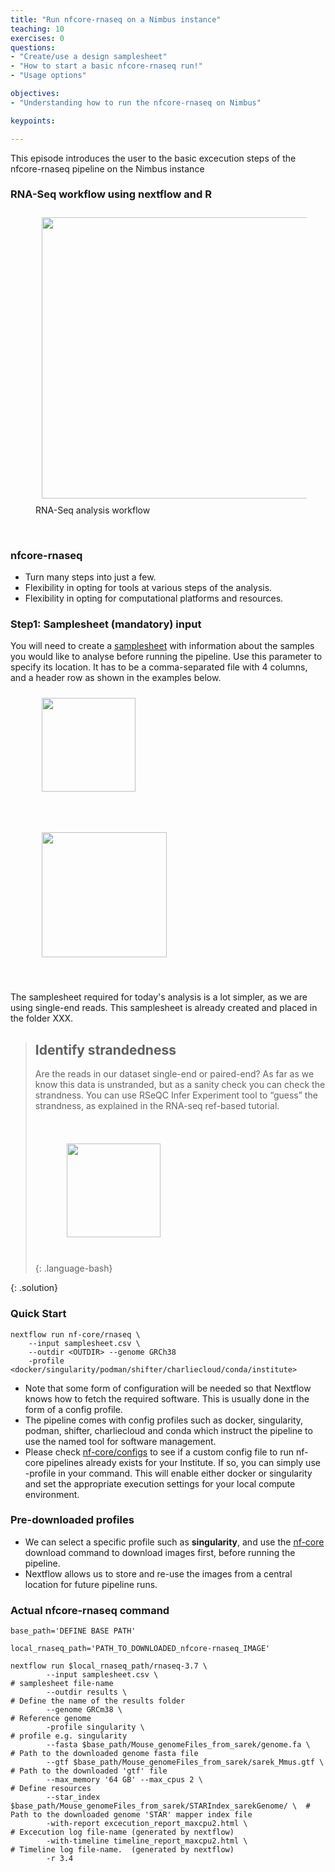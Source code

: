 ```yaml
---
title: "Run nfcore-rnaseq on a Nimbus instance"
teaching: 10
exercises: 0
questions:
- "Create/use a design samplesheet"
- "How to start a basic nfcore-rnaseq run!"
- "Usage options"

objectives:
- "Understanding how to run the nfcore-rnaseq on Nimbus"

keypoints:

---
```

This episode introduces the user to the basic excecution steps of the nfcore-rnaseq pipeline on the Nimbus instance

### RNA-Seq workflow using nextflow and R
<figure>
  <img src="{{ page.root }}/fig/original_pipe_to_nextflowing.png" style="margin:10px;height:450px"/>
  <figcaption> RNA-Seq analysis workflow </figcaption>
</figure><br>

### nfcore-rnaseq 
- Turn many steps into just a few.
- Flexibility in opting for tools at various steps of the analysis.
- Flexibility in opting for computational platforms and resources.


### Step1: Samplesheet (mandatory) input
You will need to create a [samplesheet](https://nf-co.re/rnaseq/3.7/usage#samplesheet-input) with information about the samples you would like to analyse before running the pipeline. Use this parameter to specify its location. It has to be a comma-separated file with 4 columns, and a header row as shown in the examples below. 

<figure>
  <img src="{{ page.root }}/fig/elaborate_samplesheet.png" style="margin:10px;height:150px"/>
</figure><br>

<figure>
  <img src="{{ page.root }}/fig/samplesheet_description.png" style="margin:10px;height:200px"/>
</figure><br>

The samplesheet required for today's analysis is a lot simpler, as we are using single-end reads. 
This samplesheet is already created and placed in the folder XXX.

> ## Identify strandedness
> Are the reads in our dataset single-end or paired-end?
> As far as we know this data is unstranded, but as a sanity check you can check the strandness. You can use RSeQC Infer Experiment tool to “guess” the strandness, as explained in the RNA-seq ref-based tutorial.
> ~~~
> 
> 
> ~~~
> <figure>
><img src="{{ page.root }}/fig/our_samplesheet.png" style="margin:10px;height:150px"/>
></figure><br>
> {: .language-bash}
{: .solution}



### Quick Start
~~~
nextflow run nf-core/rnaseq \
    --input samplesheet.csv \
    --outdir <OUTDIR> --genome GRCh38 
    -profile <docker/singularity/podman/shifter/charliecloud/conda/institute>
~~~

- Note that some form of configuration will be needed so that Nextflow knows how to fetch the required software. This is usually done in the form of a config profile. 
- The pipeline comes with config profiles such as docker, singularity, podman, shifter, charliecloud and conda which instruct the pipeline to use the named tool for software management.
- Please check [nf-core/configs](https://github.com/nf-core/configs#documentation) to see if a custom config file to run nf-core pipelines already exists for your Institute. If so, you can simply use -profile <institute> in your command. This will enable either docker or singularity and set the appropriate execution settings for your local compute environment.

### Pre-downloaded profiles
- We can select a specific profile such as **singularity**, and use the [nf-core](https://nf-co.re/tools/#downloading-pipelines-for-offline-use) download command to download images first, before running the pipeline. 
- Nextflow allows us to store and re-use the images from a central location for future pipeline runs.

### Actual nfcore-rnaseq command

~~~
base_path='DEFINE BASE PATH'

local_rnaseq_path='PATH_TO_DOWNLOADED_nfcore-rnaseq_IMAGE'

nextflow run $local_rnaseq_path/rnaseq-3.7 \
        --input samplesheet.csv \                                                      # samplesheet file-name
        --outdir results \                                                             # Define the name of the results folder
        --genome GRCm38 \                                                              # Reference genome
        -profile singularity \                                                         # profile e.g. singularity
        --fasta $base_path/Mouse_genomeFiles_from_sarek/genome.fa \                    # Path to the downloaded genome fasta file
        --gtf $base_path/Mouse_genomeFiles_from_sarek/sarek_Mmus.gtf \                 # Path to the downloaded 'gtf' file 
        --max_memory '64 GB' --max_cpus 2 \                                            # Define resources          
        --star_index $base_path/Mouse_genomeFiles_from_sarek/STARIndex_sarekGenome/ \  # Path to the downloaded genome 'STAR' mapper index file
        -with-report excecution_report_maxcpu2.html \                                  # Excecution log file-name (generated by nextflow)
        -with-timeline timeline_report_maxcpu2.html \                                  # Timeline log file-name.  (generated by nextflow)
        -r 3.4                        
~~~
  
  

